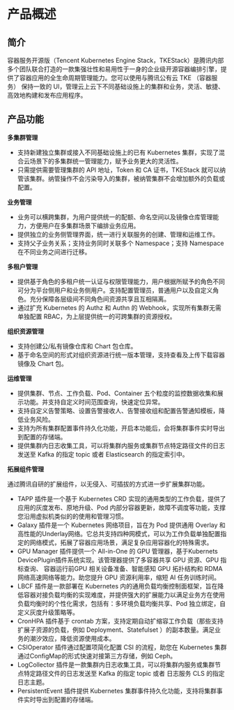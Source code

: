 # 产品概述



## 简介

容器服务开源版（Tencent Kubernetes Engine Stack，TKEStack）是腾讯内部多个团队联合打造的一款集强壮性和易用性于一身的企业级开源容器编排引擎，提供了容器应用的全生命周期管理能力。您可以使用与腾讯公有云 TKE （容器服务） 保持一致的 UI，管理云上云下不同基础设施上的集群和业务，灵活、敏捷、高效地构建和发布应用程序。



## 产品功能

**多集群管理**

- 支持新建独立集群或接入不同基础设施上的已有 Kubernetes 集群，实现了混合云场景下的多集群统一管理能力，赋予业务更大的灵活性。
- 只需提供需要管理集群的 API 地址，Token 和 CA 证书，TKEStack 就可以纳管该集群。纳管操作不会污染导入的集群，被纳管集群不会增加额外的负载或配置。



**业务管理**

* 业务可以横跨集群，为用户提供统一的配额、命名空间以及镜像仓库管理能力，方便用户在多集群场景下编排业务应用。 
* 提供独立的业务侧管理界面，统一进行关联服务的创建、管理和运维工作。
* 支持父子业务关系；支持业务同时关联多个 Namespace；支持 Namespace 在不同业务之间进行迁移。



**多租户管理**

- 提供基于角色的多租户统一认证与权限管理能力，用户根据所赋予的角色不同可分为平台侧用户和业务侧用户。支持配置管理员，普通用户以及自定义角色。充分保障各层级间不同角色间资源共享且互相隔离。
- 通过扩充 Kubernetes 的 Authz 和 Authn 的 Webhook，实现所有集群无需单独配置 RBAC，为上层提供统一的可跨集群的资源授权。



**组织资源管理**

- 支持创建公/私有镜像仓库和 Chart 包仓库。
- 基于命名空间的形式对组织资源进行统一版本管理，支持查看及上传下载容器镜像及 Chart 包。



**运维管理**

- 提供集群、节点、工作负载、Pod、Container 五个粒度的监控数据收集和展示功能。并支持自定义时间范围查询，快速定位异常。
- 支持自定义告警策略、设置告警接收人、告警接收组和配置告警通知模板，降低业务风险。
- 支持为所有集群配置事件持久化功能，开启本功能后，会将集群事件实时导出到配置的存储端。
- 提供集群内日志收集工具，可以将集群内服务或集群节点特定路径文件的日志发送至 Kafka 的指定 topic 或者 Elasticsearch 的指定索引中。



**拓展组件管理**

通过腾讯自研的扩展组件，以无侵入、可插拔的方式进一步扩展集群功能。

- TAPP 插件是一个基于 Kubernetes CRD 实现的通用类型的工作负载，提供了应用的灰度发布、原地升级、Pod 内部分容器更新，故障不调度等功能，支撑您沿用虚拟机类似的的使用和管理习惯。
- Galaxy 插件是一个 Kubernetes 网络项目，旨在为 Pod 提供通用 Overlay 和高性能的Underlay网络。它总共支持四种网模式，可以为工作负载单独配置指定的网络模式，拓展了容器应用场景，满足复杂应用容器化的特殊需求。
- GPU Manager 插件提供一个 All-in-One 的 GPU 管理器，基于Kubernets DevicePlugin插件系统实现。该管理器提供了多容器共享 GPU 资源、GPU 指标查询、 容器运行前GPU 相关设备准备、智能感知 GPU 拓扑结构和 RDMA 网络高速网络等能力。助您提升 GPU 资源利用率，缩短 AI 任务训练时间。
- LBCF 插件是一款部署在 Kubernetes 内的通用负载均衡控制面框架，旨在降低容器对接负载均衡的实现难度，并提供强大的扩展能力以满足业务方在使用负载均衡时的个性化需求，包括有：多环境负载均衡共享、Pod 独立绑定，自定义灰度升级策略等。
- CronHPA 插件基于 crontab 方案，支持定期自动扩缩容工作负载（那些支持扩展子资源的负载，例如 Deployment、Statefulset ）的副本数量。满足业务的潮汐效应，降低资源使用成本。
- CSIOperator 插件通过配置项简化配置 CSI 的流程，助您在 Kubernetes 集群通过ConfigMap的形式快速对接第三方存储，例如 Ceph。
- LogCollector 插件是一款集群内日志收集工具，可以将集群内服务或集群节点特定路径文件的日志发送至 Kafka 的指定 topic 或者 日志服务 CLS 的指定日志主题。
- PersistentEvent 插件提供 Kubernetes 集群事件持久化功能，支持将集群事件实时导出到配置的存储端。

